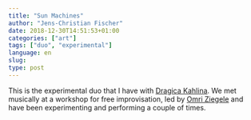 ```yaml
---
title: "Sun Machines"
author: "Jens-Christian Fischer"
date: 2018-12-30T14:51:53+01:00
categories: ["art"]
tags: ["duo", "experimental"]
language: en
slug:
type: post
---
```


This is the experimental duo that I have with [Dragica Kahlina](http://kahlina.com/). We met 
musically at a workshop for free improvisation, led by [Omri Ziegele](http://www.omriziegele.ch/aktuell/)
and have been experimenting and performing a couple of times.



